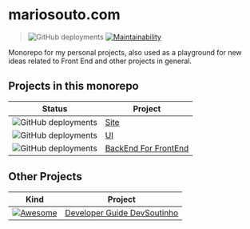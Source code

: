 # mariosouto.com

> ![GitHub deployments](https://img.shields.io/github/deployments/omariosouto/mariosouto.com/Production%20%E2%80%93%20skntech-site?label=vercel&logo=vercel&logoColor=white) [![Maintainability](https://api.codeclimate.com/v1/badges/c2d854cddeea8f212e0e/maintainability)](https://codeclimate.com/github/omariosouto/mariosouto.com/maintainability) 

Monorepo for my personal projects, also used as a playground for new ideas related to Front End and other projects in general.


## Projects in this monorepo
| Status | Project |
| --- | --- |
| ![GitHub deployments](https://img.shields.io/github/deployments/omariosouto/mariosouto.com/Production%20%E2%80%93%20skntech-site?label=vercel&logo=vercel&logoColor=white) | [Site](https://skntech-site.vercel.app/)  |
| ![GitHub deployments](https://img.shields.io/github/deployments/omariosouto/mariosouto.com/Production%20%E2%80%93%20skntech-ui?label=vercel&logo=vercel&logoColor=white) | [UI](https://skntech-ui.vercel.app/) |
| ![GitHub deployments](https://img.shields.io/github/deployments/omariosouto/mariosouto.com/Production%20%E2%80%93%20skntech-api?label=vercel&logo=vercel&logoColor=white) | [BackEnd For FrontEnd](https://skntech-api.vercel.app/) |

## Other Projects

| Kind | Project |
| --- | --- |
| [![Awesome](https://cdn.rawgit.com/sindresorhus/awesome/d7305f38d29fed78fa85652e3a63e154dd8e8829/media/badge.svg)](https://github.com/sindresorhus/awesome) | [Developer Guide DevSoutinho](https://github.com/omariosouto/awesome-dev-guide-devsoutinho) |
